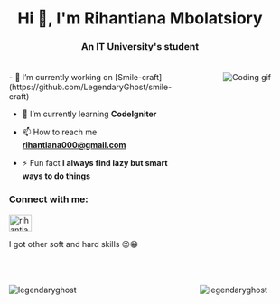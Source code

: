 <!-- [![MasterHead](https://img.freepik.com/free-photo/development-opportunity-strategy-improvement-word_53876-13771.jpg?w=740&t=st=1681386623~exp=1681387223~hmac=5f26af85f5108a78798c6b78aff8d236a1b0fdb4818ed699a1e497ed21862fac)](https://rishavchanda.io) -->
<h1 align="center">Hi 👋, I'm Rihantiana Mbolatsiory</h1>
<h3 align="center">An IT University's student</h3>
<div style="display: grid; grid-template-columns: 1fr 2fr; grid-gap: 10px;">
<div style="padding: 20px;">
- 🔭 I’m currently working on [Smile-craft](https://github.com/LegendaryGhost/smile-craft)

- 🌱 I’m currently learning **CodeIgniter**
        
- 📫 How to reach me **rihantiana000@gmail.com**
        
- ⚡ Fun fact **I always find lazy but smart ways to do things**

<h3 align="left">Connect with me:</h3>
<p align="left">
    <a href="https://instagram.com/rihantiana000" target="blank"><img align="center" src="https://raw.githubusercontent.com/rahuldkjain/github-profile-readme-generator/master/src/images/icons/Social/instagram.svg" alt="rihantiana000" height="30" width="40" /></a>
</p>
        
<p>I got other soft and hard skills 😉😁</p>
</div>
<div style="padding: 20px;">
<img align="right" alt="Coding gif" src="https://media2.giphy.com/media/2IudUHdI075HL02Pkk/giphy.gif?cid=ecf05e47v2c9elkkx2xkyshrmghxvo41xnuwbdcl087159ec&rid=giphy.gif&ct=g"/>
</div>
<div style="padding: 20px;">
<img src="https://github-readme-stats.vercel.app/api/top-langs?username=legendaryghost&show_icons=true&locale=en&layout=compact" alt="legendaryghost" />
</div>
<div style="padding: 20px;">
<img src="https://github-readme-stats.vercel.app/api?username=legendaryghost&show_icons=true&locale=en" alt="legendaryghost" />
</div>
</div>
